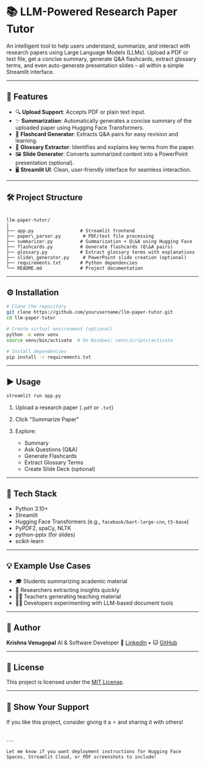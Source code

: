 # 📚 LLM-Powered Research Paper Tutor

An intelligent tool to help users understand, summarize, and interact with research papers using Large Language Models (LLMs). Upload a PDF or text file, get a concise summary, generate Q&A flashcards, extract glossary terms, and even auto-generate presentation slides – all within a simple Streamlit interface.

---

## 🚀 Features

- 🔍 **Upload Support**: Accepts PDF or plain text input.
- ✨ **Summarization**: Automatically generates a concise summary of the uploaded paper using Hugging Face Transformers.
- 🧠 **Flashcard Generator**: Extracts Q&A pairs for easy revision and learning.
- 📘 **Glossary Extractor**: Identifies and explains key terms from the paper.
- 🖼️ **Slide Generator**: Converts summarized content into a PowerPoint presentation (optional).
- 🖥️ **Streamlit UI**: Clean, user-friendly interface for seamless interaction.

---

## 🛠️ Project Structure

```

llm-paper-tutor/
│
├── app.py                 # Streamlit frontend
├── paper\_parser.py        # PDF/text file processing
├── summarizer.py          # Summarization + Q\&A using Hugging Face
├── flashcards.py          # Generate flashcards (Q\&A pairs)
├── glossary.py            # Extract glossary terms with explanations
├── slide\_generator.py     # PowerPoint slide creation (optional)
├── requirements.txt       # Python dependencies
└── README.md              # Project documentation

````

---

## ⚙️ Installation

```bash
# Clone the repository
git clone https://github.com/yourusername/llm-paper-tutor.git
cd llm-paper-tutor

# Create virtual environment (optional)
python -m venv venv
source venv/bin/activate  # On Windows: venv\Scripts\activate

# Install dependencies
pip install -r requirements.txt
````

---

## ▶️ Usage

```bash
streamlit run app.py
```

1. Upload a research paper (`.pdf` or `.txt`)
2. Click "Summarize Paper"
3. Explore:

   * Summary
   * Ask Questions (Q\&A)
   * Generate Flashcards
   * Extract Glossary Terms
   * Create Slide Deck (optional)

---

## 🧪 Tech Stack

* Python 3.10+
* Streamlit
* Hugging Face Transformers (e.g., `facebook/bart-large-cnn`, `t5-base`)
* PyPDF2, spaCy, NLTK
* python-pptx (for slides)
* scikit-learn

---

## 💡 Example Use Cases

* 🎓 Students summarizing academic material
* 🔬 Researchers extracting insights quickly
* 👩‍🏫 Teachers generating teaching material
* 🧑‍💻 Developers experimenting with LLM-based document tools

---

## 👤 Author

**Krishna Venugopal**
AI & Software Developer
🔗 [LinkedIn](https://www.linkedin.com/in/krishna-venugopal-9b073b267) • 🐱 [GitHub](https://github.com/krishnavenu12)

---

## 📜 License

This project is licensed under the [MIT License](LICENSE).

---

## 🌟 Show Your Support

If you like this project, consider giving it a ⭐️ and sharing it with others!

```

---

Let me know if you want deployment instructions for Hugging Face Spaces, Streamlit Cloud, or PDF screenshots to include!
```
